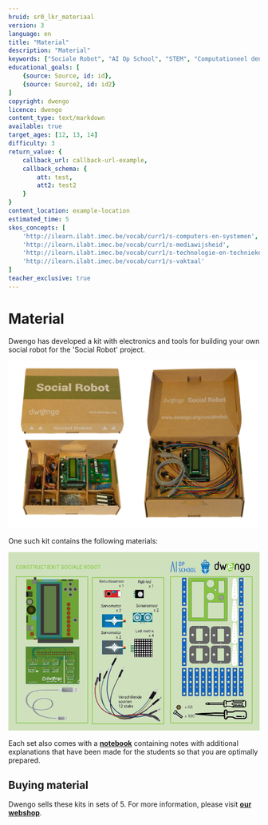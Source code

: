 ```yaml
---
hruid: sr0_lkr_materiaal
version: 3
language: en
title: "Material"
description: "Material"
keywords: ["Sociale Robot", "AI Op School", "STEM", "Computationeel denken", "Grafisch programmeren"]
educational_goals: [
    {source: Source, id: id}, 
    {source: Source2, id: id2}
]
copyright: dwengo
licence: dwengo
content_type: text/markdown
available: true
target_ages: [12, 13, 14]
difficulty: 3
return_value: {
    callback_url: callback-url-example,
    callback_schema: {
        att: test,
        att2: test2
    }
}
content_location: example-location
estimated_time: 5
skos_concepts: [
    'http://ilearn.ilabt.imec.be/vocab/curr1/s-computers-en-systemen', 
    'http://ilearn.ilabt.imec.be/vocab/curr1/s-mediawijsheid', 
    'http://ilearn.ilabt.imec.be/vocab/curr1/s-technologie-en-technieken', 
    'http://ilearn.ilabt.imec.be/vocab/curr1/s-vaktaal'
]
teacher_exclusive: true
---
```

# Material

Dwengo has developed a kit with electronics and tools for building your own social robot for the 'Social Robot' project. 

![](embed/doos_socialerobot.png "1 kit")

One such kit contains the following materials: 

![](embed/constructiekit_socialerobot.png "Kit content")

Each set also comes with a [**notebook**](embed/ficheboekje_lkr.pdf "Notebook") containing notes with additional explanations that have been made for the students so that you are optimally prepared.

## Buying material
Dwengo sells these kits in sets of 5. For more information, please visit [**our webshop**](https://www.dwengo.org/shop/).
